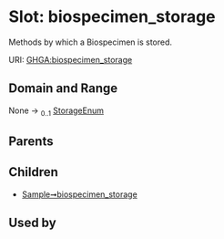 
# Slot: biospecimen_storage


Methods by which a Biospecimen is stored.

URI: [GHGA:biospecimen_storage](https://w3id.org/GHGA/biospecimen_storage)


## Domain and Range

None &#8594;  <sub>0..1</sub> [StorageEnum](StorageEnum.md)

## Parents


## Children

 *  [Sample➞biospecimen_storage](Sample_biospecimen_storage.md)

## Used by

